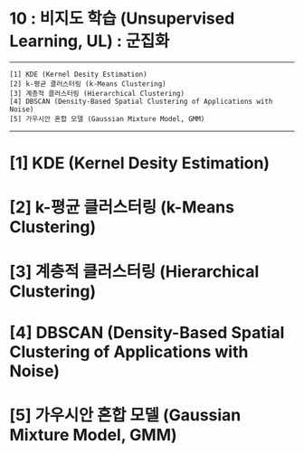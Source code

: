 #  10 : 비지도 학습 (Unsupervised Learning, UL) : 군집화

---

	[1] KDE (Kernel Desity Estimation)
 	[2] k-평균 클러스터링 (k-Means Clustering)
	[3] 계층적 클러스터링 (Hierarchical Clustering)
	[4] DBSCAN (Density-Based Spatial Clustering of Applications with Noise)
	[5] 가우시안 혼합 모델 (Gaussian Mixture Model, GMM)
   
---  

# [1] KDE (Kernel Desity Estimation)

#	[2] k-평균 클러스터링 (k-Means Clustering)

# [3] 계층적 클러스터링 (Hierarchical Clustering)

# [4] DBSCAN (Density-Based Spatial Clustering of Applications with Noise)

# [5] 가우시안 혼합 모델 (Gaussian Mixture Model, GMM)



